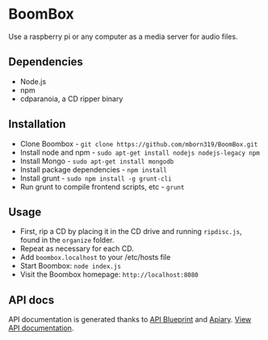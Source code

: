 # BoomBox
Use a raspberry pi or any computer as a media server for audio files.

## Dependencies
* Node.js
* npm
* cdparanoia, a CD ripper binary

## Installation
* Clone Boombox - `git clone https://github.com/mborn319/BoomBox.git`
* Install node and npm - `sudo apt-get install nodejs nodejs-legacy npm`
* Install Mongo - `sudo apt-get install mongodb`
* Install package dependencies - `npm install`
* Install grunt - `sudo npm install -g grunt-cli`
* Run grunt to compile frontend scripts, etc - `grunt`

## Usage
* First, rip a CD by placing it in the CD drive and running `ripdisc.js`, found in the `organize` folder.
* Repeat as necessary for each CD.
* Add `boombox.localhost` to your /etc/hosts file
* Start Boombox: `node index.js`
* Visit the Boombox homepage: `http://localhost:8080`

## API docs
API documentation is generated thanks to [API Blueprint](https://apiblueprint.org/) and [Apiary](https://apiary.io/). [View API documentation](http://docs.boombox.apiary.io).
